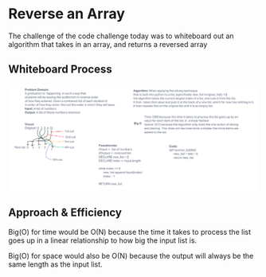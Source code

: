 # Reverse an Array

The challenge of the code challenge today was to whiteboard out an algorithm that takes in an array, and returns a reversed array

## Whiteboard Process

![array-reverse](array-reverse.png)

## Approach & Efficiency

Big(O) for time would be O(N) because the time it takes to process the list goes up in a linear relationship to how big the input list is.

Big(O) for space would also be O(N) because the output will always be the same length as the input list.

